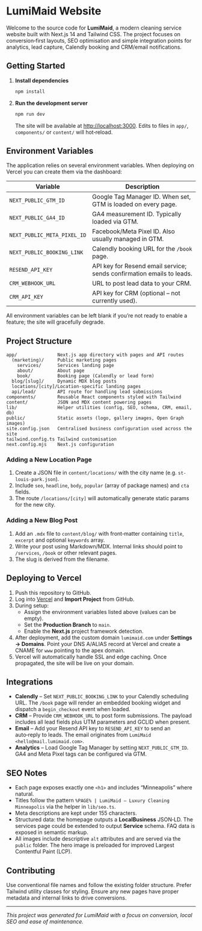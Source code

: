 # LumiMaid Website

Welcome to the source code for **LumiMaid**, a modern cleaning service website built with Next.js 14 and Tailwind CSS. The project focuses on conversion‑first layouts, SEO optimisation and simple integration points for analytics, lead capture, Calendly booking and CRM/email notifications.

## Getting Started

1. **Install dependencies**

   ```bash
   npm install
   ```

2. **Run the development server**

   ```bash
   npm run dev
   ```

   The site will be available at <http://localhost:3000>. Edits to files in `app/`, `components/` or `content/` will hot‑reload.

## Environment Variables

The application relies on several environment variables. When deploying on Vercel you can create them via the dashboard:

| Variable                    | Description                                                             |
|----------------------------|---------------------------------------------------------------------------|
| `NEXT_PUBLIC_GTM_ID`       | Google Tag Manager ID. When set, GTM is loaded on every page.            |
| `NEXT_PUBLIC_GA4_ID`       | GA4 measurement ID. Typically loaded via GTM.                           |
| `NEXT_PUBLIC_META_PIXEL_ID`| Facebook/Meta Pixel ID. Also usually managed in GTM.                    |
| `NEXT_PUBLIC_BOOKING_LINK` | Calendly booking URL for the `/book` page.                              |
| `RESEND_API_KEY`           | API key for Resend email service; sends confirmation emails to leads.    |
| `CRM_WEBHOOK_URL`          | URL to post lead data to your CRM.                                       |
| `CRM_API_KEY`              | API key for CRM (optional – not currently used).                         |

All environment variables can be left blank if you’re not ready to enable a feature; the site will gracefully degrade.

## Project Structure

```
app/               Next.js app directory with pages and API routes
  (marketing)/     Public marketing pages
    services/      Services landing page
    about/         About page
    book/          Booking page (Calendly or lead form)
  blog/[slug]/     Dynamic MDX blog posts
  locations/[city]/Location‑specific landing pages
  api/lead/        API route for handling lead submissions
components/        Reusable React components styled with Tailwind
content/           JSON and MDX content powering pages
lib/               Helper utilities (config, SEO, schema, CRM, email, db)
public/            Static assets (logo, gallery images, Open Graph images)
site.config.json   Centralised business configuration used across the site
tailwind.config.ts Tailwind customisation
next.config.mjs    Next.js configuration
``` 

### Adding a New Location Page

1. Create a JSON file in `content/locations/` with the city name (e.g. `st-louis-park.json`).
2. Include `seo`, `headline`, `body`, `popular` (array of package names) and `cta` fields.
3. The route `/locations/[city]` will automatically generate static params for the new city.

### Adding a New Blog Post

1. Add an `.mdx` file to `content/blog/` with front‑matter containing `title`, `excerpt` and optional `keywords` array.
2. Write your post using Markdown/MDX. Internal links should point to `/services`, `/book` or other relevant pages.
3. The slug is derived from the filename.

## Deploying to Vercel

1. Push this repository to GitHub.
2. Log into [Vercel](https://vercel.com) and **Import Project** from GitHub.
3. During setup:
   - Assign the environment variables listed above (values can be empty).
   - Set the **Production Branch** to `main`.
   - Enable the **Next.js** project framework detection.
4. After deployment, add the custom domain `lumimaid.com` under **Settings → Domains**. Point your DNS A/ALIAS record at Vercel and create a CNAME for `www` pointing to the apex domain.
5. Vercel will automatically handle SSL and edge caching. Once propagated, the site will be live on your domain.

## Integrations

* **Calendly** – Set `NEXT_PUBLIC_BOOKING_LINK` to your Calendly scheduling URL. The `/book` page will render an embedded booking widget and dispatch a `begin_checkout` event when loaded.
* **CRM** – Provide `CRM_WEBHOOK_URL` to post form submissions. The payload includes all lead fields plus UTM parameters and GCLID when present.
* **Email** – Add your Resend API key to `RESEND_API_KEY` to send an auto‑reply to leads. The email originates from `LumiMaid <hello@mail.lumimaid.com>`.
* **Analytics** – Load Google Tag Manager by setting `NEXT_PUBLIC_GTM_ID`. GA4 and Meta Pixel tags can be configured via GTM.

## SEO Notes

* Each page exposes exactly one `<h1>` and includes “Minneapolis” where natural.
* Titles follow the pattern `%PAGE% | LumiMaid — Luxury Cleaning Minneapolis` via the helper in `lib/seo.ts`.
* Meta descriptions are kept under 155 characters.
* Structured data: the homepage outputs a **LocalBusiness** JSON‑LD. The services page could be extended to output **Service** schema. FAQ data is exposed in semantic markup.
* All images include descriptive `alt` attributes and are served via the `public` folder. The hero image is preloaded for improved Largest Contentful Paint (LCP).

## Contributing

Use conventional file names and follow the existing folder structure. Prefer Tailwind utility classes for styling. Ensure any new pages have proper metadata and internal links to drive conversions.

---

_This project was generated for LumiMaid with a focus on conversion, local SEO and ease of maintenance._
